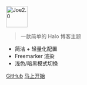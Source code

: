 <img src="https://cdn.staticaly.com/gh/qiushaocloud/halo-theme-joe2.0-qiu@master/source/img/logo.png" style="width:6vw;min-width:90px;" alt="Joe2.0">

<!-- # **Joe2.0** -->

> 一款简单的 Halo 博客主题

- 简洁 + 轻量化配置
- Freemarker 渲染
- 浅色/暗黑模式切换

[GitHub](https://github.com/qiushaocloud/halo-theme-joe2.0-qiu)
[马上开始](#readme)
